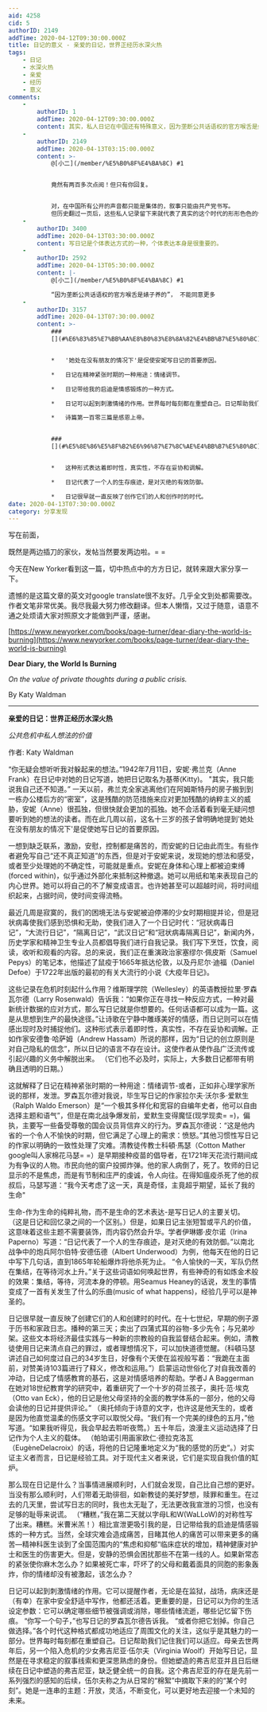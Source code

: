 ```yaml
---
aid: 4258
cid: 5
authorID: 2149
addTime: 2020-04-12T09:30:00.000Z
title: 日记的意义 - 亲爱的日记，世界正经历水深火热
tags:
    - 日记
    - 水深火热
    - 亲爱
    - 经历
    - 意义
comments:
    -
        authorID: 1
        addTime: 2020-04-12T09:30:00.000Z
        content: 其实，私人日记在中国还有特殊意义，因为垄断公共话语权的官方喉舌是婊子养的，这类私人的站在个体角度的记录往往更有价值。
    -
        authorID: 2149
        addTime: 2020-04-13T03:15:00.000Z
        content: >-
            @[小二](/member/%E5%B0%8F%E4%BA%8C) #1


            竟然有两百多次点阅！但只有你回复。


            对，在中国所有公开的声音都只能是集体的，叙事只能由共产党书写。
            但历史翻过一页后，这些私人记录留下来就代表了真实的这个时代的形形色色的个体。 所以不奇怪国家机器要出动，橄榄温和的方方日记。
    -
        authorID: 3400
        addTime: 2020-04-13T03:30:00.000Z
        content: 写日记是个体表达方式的一种，个体表达本身是很重要的。
    -
        authorID: 2592
        addTime: 2020-04-13T05:30:00.000Z
        content: |-
            @[小二](/member/%E5%B0%8F%E4%BA%8C) #1

            “因为垄断公共话语权的官方喉舌是婊子养的”， 不能同意更多
    -
        authorID: 3157
        addTime: 2020-04-13T07:30:00.000Z
        content: >-
            ###
            [](#%E6%83%85%E7%BB%AA%E8%B0%83%E8%8A%82%E4%BB%B7%E5%80%BC)情绪调节价值


            *   '她处在没有朋友的情况下'是促使安妮写日记的首要原因。

            *   日记在精神紧张时期的一种用途：情绪调节。

            *   日记带给我的启迪是情感锻炼的一种方式。

            *   日记可以起到刺激情绪的作用。世界每时每刻都在重塑自己。日记帮助我们记住我们可以适应。

            *   诗篇第一百零三篇是感恩上帝。


            ###
            [](#%E5%8E%86%E5%8F%B2%E6%96%87%E7%8C%AE%E4%BB%B7%E5%80%BC)历史文献价值


            *   这种形式表达着即时性，真实性，不存在妥协和调解。

            *   日记代表了一个人的生存痕迹，是对灭绝的有效防御。

            *   日记很早就一直反映了创作它们的人和创作时的时代。
date: 2020-04-13T07:30:00.000Z
category: 分享发现
---
```


写在前面，

既然是两边插刀的家伙，发帖当然要发两边啦。= =

今天在New Yorker看到这一篇，切中热点中的方方日记，就转来跟大家分享一下。

遗憾的是这篇文章的英文对google translate很不友好。几乎全文到处都需要改。作者文笔非常优美。我尽我最大努力修改翻译。但本人懒惰，又过于随意，语意不通之处烦请大家对照原文才能做到严谨，感谢。

[https://www.newyorker.com/books/page-turner/dear-diary-the-world-is-burning](https://www.newyorker.com/books/page-turner/dear-diary-the-world-is-burning)

**Dear Diary, the World Is Burning**

_On the value of private thoughts during a public crisis._

By Katy Waldman

* * *

**亲爱的日记：世界正经历水深火热**  
  
_公共危机中私人想法的价值_  
  
作者: Katy Waldman  
  
“你无疑会想听听我对躲起来的想法。”1942年7月11日，安妮·弗兰克（Anne Frank）在日记中对她的日记写道，她把日记取名为基蒂(Kitty)。 "其实，我只能说我自己还不知道。” 一天以前，弗兰克全家逃离他们在阿姆斯特丹的房子搬到到一栋办公楼后方的“密室”，这是残酷的防范措施来应对更加残酷的纳粹主义的威胁，安妮（Anne）很孤独，但很快就会更加的孤独。她不会活着看到毫无疑问想要听到她的想法的读者。而在此几周以前，这名十三岁的孩子曾明确地提到'她处在没有朋友的情况下'是促使她写日记的首要原因。  
  
一想到缺乏联系，激励，安慰，控制都是痛苦的，而安妮的日记由此而生。有些作者避免写自己“还不真正知道”的东西，但是对于安妮来说，发现她的想法和感受，或者至少处理她的不确定性，可能就是重点。安妮在身体和心理上都被迫束缚(forced within)，似乎通过外部化来抵制这种撤退。她可以用纸和笔来表现自己的内心世界。她可以将自己的不了解变成语言。也许她甚至可以超越时间，将时间组织起来，占据时间，使时间变得流畅。  
  
最近几周是寂寞的，我们的困境无法与安妮被迫停滞的少女时期相提并论，但是冠状病毒使我们感到恐惧和无助，使我们进入了一个日记时代：“冠状病毒日记”，“大流行日记”，“隔离日记”，“武汉日记”和“冠状病毒隔离日记”，新闻内外，历史学家和精神卫生专业人员都倡导我们进行自我记录。我们写下烹饪，饮食，阅读，收听和观看的内容。总的来说，我们正在重演政治家塞缪尔·佩皮斯（Samuel Pepys）的笔记本，他描述了鼠疫于1665年抵达伦敦，以及丹尼尔·迪福（Daniel Defoe）于1722年出版的最初的有关大流行的小说《大疫年日记》。  
  
这些记录在危机时刻起什么作用？维斯理学院（Wellesley）的英语教授拉里·罗森瓦尔德（Larry Rosenwald）告诉我：“如果你正在寻找一种反应方式，一种对最新统计数据的应对方式，那么写日记就是你想要的。任何话语都可以成为一篇。这是从思想到生产的最快途径。”让诗歌在宁静中雕琢美好的情感，而日记则可以在情感出现时及时捕捉他们。这种形式表示着即时性，真实性，不存在妥协和调解。正如作家安德鲁·哈萨姆（Andrew Hassam）所说的那样，因为“日记的创立原则是对自己隐私的信念”，所以日记的语言不存在设计。这使作者从使作品广泛流传或引起兴趣的义务中解脱出来。 （它们也不必及时，实际上，大多数日记都带有明确且透明的日期。）  
  
这就解释了日记在精神紧张时期的一种用途：情绪调节-或者，正如非心理学家所说的那样，发泄。罗森瓦尔德对我说，毕生写日记的作家拉尔夫·沃尔多·爱默生（Ralph Waldo Emerson）是“一个极其多样化和宽容的自编年史者，他可以自由选择主题和语气”，但是在南北战争爆发前，爱默生变得魔怔(现学现卖= =)，偏执，主要写一些备受尊敬的国会议员背信弃义的行为。罗森瓦尔德说：“这是他内省的一个令人不愉快的时期，但它满足了心理上的需求：愤怒。”其他习惯性写日记的作家以明确的一致性处理了灾难。清教徒传教士科頓·馬瑟（Cotton Mather google叫人家棉花马瑟= =）是早期接种疫苗的倡导者，在1721年天花流行期间成为有争议的人物。市民向他的窗户投掷炸弹。他的家人病倒了，死了。牧师的日记显示的不是焦虑，而是有节制和庄严的虔诚，令人向往。在得知瘟疫杀死了他的叔叔后，马瑟写道：“我今天考虑了这一天，真是奇怪，主竟超乎期望，延长了我的生命"  
  
生命-作为生命的纯粹礼物，而不是生命的艺术表达-是写日记人的主要关切。 （这是日记和回忆录之间的一个区别。）但是，如果日记主张短暂或平凡的价值，这意味着这些主题不需要装饰，而内容仍然会升华。学者伊琳娜·皮尔诺（Irina Paperno）写道：“日记代表了一个人的生存痕迹，是对灭绝的有效防御。”以南北战争中的炮兵阿尔伯特·安德伍德（Albert Underwood）为例，他每天在他的日记中写下几句话，直到1865年轮船爆炸将他杀死为止。 “令人愉快的一天，军队仍然在集结，在等待河水上升。”关于这些词语如何唤起世界，有些神奇的有如炼金术般的效果：集结，等待，河流本身的停顿。用Seamus Heaney的话说，发生的事情变成了一首有关发生了什么的乐曲(music of what happens)，经验几乎可以是神圣的。  
  
日记很早就一直反映了创建它们的人和创建时的时代。在十七世纪，早期的例子源于历书和家政日志。播种的第三天；卖出了四蒲式耳的谷物-多少先令；与兄弟吵架。这些文本将经济最佳实践与一种新的宗教般的自我监督结合起来。例如，清教徒使用日记来清点自己的罪过，或者理想情况下，可以加快道德觉醒。（科頓马瑟讲述自己如何度过自己的34岁生日，好像有个天使在监视般写着：“我跪在主面前，对赞美诗103篇进行了释义，修改和运用。”）启蒙运动世俗化了对自我改善的冲动，日记成了情感教育的基石，这是对情感培养的帮助。学者J A Baggerman在她对18世纪教育学的研究中，着重研究了一个十岁的荷兰孩子，奥托·范·埃克（Otto van Eck），他的日记是他父母坚持的全面的教学体系的一部分，他的父母会读他的日记并提供评论。” （奥托倾向于诗意的文字，也许这是他天生的，或者是因为他直觉温柔的伤感文字可以取悦父母。“我们有一个完美的绿色的五月，”他写道。“如果我听得见，我会早起去聆听夜莺。）五十年后，浪漫主义运动选择了日记作为个人主义的载体。 （帕珀诺引用画家欧仁·德拉克洛瓦（EugèneDelacroix）的话，将他的日记隆重地定义为“我的感觉的历史”。）对实证主义者而言，日记是经验工具。对于现代主义者来说，它们是实现自我价值的缸炉。  
  
那么现在日记是什么？当事情进展顺利时，人们就会发现，自己比自己想的更好。当没有那么顺利时，人们带着无助徘徊，如新教徒的美好梦想，赎罪和重生。在过去的几天里，尝试写日志的同时，我也太无耻了，无法更改我宣泄的习惯，也没有足够的耻辱来说谎。 （“糟糕，”我在第二天就以字母L和W(WaLLoW)的对称性写了出来。糟糕。米曹米羔！）相比宣泄更吸引我的是，日记带给我的启迪是情感锻炼的一种方式。当然，全球灾难会造成痛苦，目睹其他人的痛苦可以带来更多的痛苦—精神科医生谈到了全国范围内的“焦虑和抑郁“临床症状的增加，精神健康对护士和医生的伤害更大。但是，安静的恐惧会困扰那些不在第一线的人。如果新常态的紧张使你麻木怎么办？如果被死亡率，吓坏了的父母和戴着面具的同胞的影象轰炸，你的情绪却没有被激起，该怎么办？  
  
日记可以起到刺激情绪的作用。它可以提醒作者，无论是在监狱，战场，病床还是（有幸）在家中安全舒适中写作，他都还活着。更重要的是，日记可以为你的生活设定参数：它可以确定哪些细节被强调或消除，哪些情绪流逝，哪些记忆留下伤痕。 “你写一个句子，”也写日记的罗森瓦尔德告诉我。 “或者你把它划掉。你自己做选择。”各个时代这种格式都成功地适应了周围文化的关注，这似乎是其魅力的一部分。世界每时每刻都在重塑自己。日记帮助我们记住我们可以适应。母亲去世两年后，另一个陷入危机的少女弗吉尼亚·伍尔夫（Virginia Woolf）开始写日记，显然是在寻求稳定的叙事线索和更深思熟虑的身份。但她塑造的弗吉尼亚并且日后继续在日记中塑造的弗吉尼亚，缺乏健全统一的自我。这个弗吉尼亚的存在是先前一系列强烈的感知的后续，伍尔夫称之为从日常的“棉絮”中摘取下来的的“某个时刻”。她是一连串的主题：开放，灵活，不断变化，可以更好地去迎接一个未知的未来。
